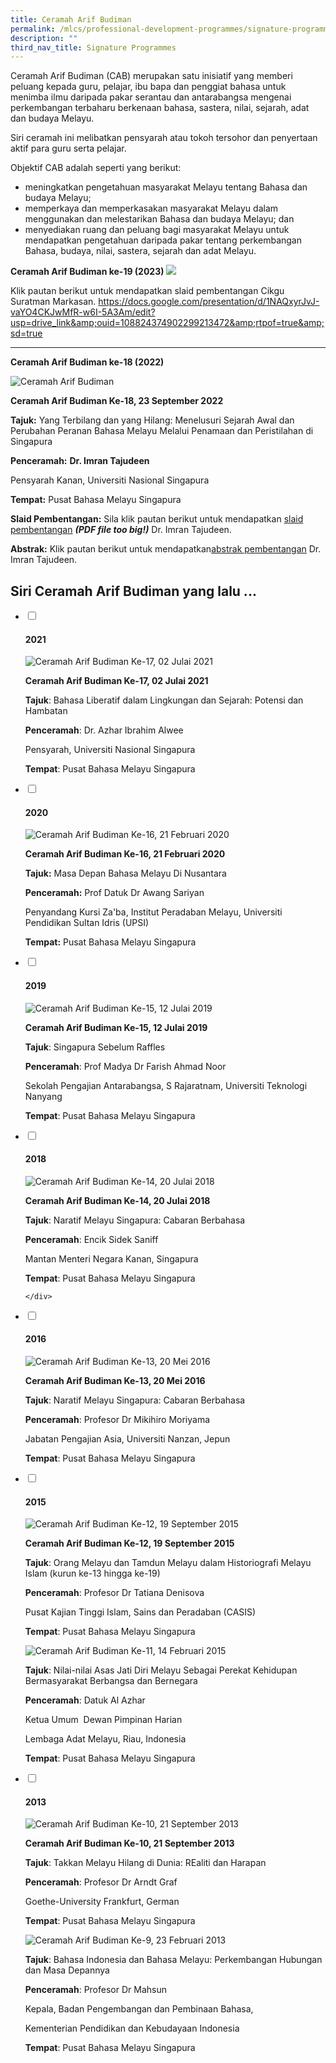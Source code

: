 ```yaml
---
title: Ceramah Arif Budiman
permalink: /mlcs/professional-development-programmes/signature-programme-program-teras/ceramah-arif-budiman/
description: ""
third_nav_title: Signature Programmes
---
```

Ceramah Arif Budiman (CAB) merupakan satu inisiatif yang memberi peluang kepada guru, pelajar, ibu bapa dan penggiat bahasa untuk menimba ilmu daripada pakar serantau dan antarabangsa mengenai perkembangan terbaharu berkenaan bahasa, sastera, nilai, sejarah, adat dan budaya Melayu.

Siri ceramah ini melibatkan pensyarah atau tokoh tersohor dan penyertaan aktif para guru serta pelajar.

Objektif CAB adalah seperti yang berikut:

*   meningkatkan pengetahuan masyarakat Melayu tentang Bahasa dan budaya Melayu;
*   memperkaya dan memperkasakan masyarakat Melayu dalam menggunakan dan melestarikan Bahasa dan budaya Melayu; dan
*   menyediakan ruang dan peluang bagi masyarakat Melayu untuk mendapatkan pengetahuan daripada pakar tentang perkembangan Bahasa, budaya, nilai, sastera, sejarah dan adat Melayu.

**Ceramah Arif Budiman ke-19 (2023)**
![](/images/cab%2019%20suratman%20markasan.jpeg)

Klik pautan berikut untuk mendapatkan slaid pembentangan Cikgu Suratman Markasan.
https://docs.google.com/presentation/d/1NAQxyrJvJ-vaYO4CKJwMfR-w6I-5A3Am/edit?usp=drive_link&amp;ouid=108824374902299213472&amp;rtpof=true&amp;sd=true

*****************************************************
**Ceramah Arif Budiman ke-18 (2022)**

![Ceramah Arif Budiman](/images/img_5610%202.jpeg)

**Ceramah Arif Budiman Ke-18, 23 September 2022**

**Tajuk:**&nbsp;Yang Terbilang dan yang Hilang: Menelusuri Sejarah Awal dan Perubahan Peranan Bahasa Melayu Melalui Penamaan dan Peristilahan di Singapura

**Penceramah:**&nbsp;**Dr. Imran Tajudeen**

Pensyarah Kanan, Universiti Nasional Singapura

**Tempat:**&nbsp;Pusat Bahasa Melayu Singapura

**Slaid Pembentangan:**&nbsp;Sila klik pautan berikut untuk mendapatkan&nbsp;[slaid pembentangan](https://academyofsingaporeteachers-moe-edu-sg-admin.cwp.sg/docs/librariesprovider6/cab-2022/cab-18-imran-2022-yg-terbilang-yg-hilang-slaid.pdf) ***(PDF file too big!)***&nbsp;Dr. Imran Tajudeen.

**Abstrak:**&nbsp;Klik pautan berikut untuk mendapatkan[abstrak pembentangan](/files/cab18-yg-terbilang-yg-hilang--abstr-ganti--imran-2022-local.pdf)&nbsp;Dr. Imran Tajudeen.

Siri Ceramah Arif Budiman yang lalu ...
---------------------------------------

<ul class="jekyllcodex_accordion">
  <li>
    <input type="checkbox" id="accordion14">
    <label for="accordion14"><h4>2021</h4></label>
    <div>
      <p><img src="/images/img_1759%202.jpeg" alt="Ceramah Arif Budiman Ke-17, 02 Julai 2021"></p>
<p><strong>Ceramah Arif Budiman Ke-17, 02 Julai 2021</strong>  </p>
<p><strong>Tajuk</strong>: Bahasa Liberatif dalam Lingkungan dan Sejarah: Potensi dan Hambatan  </p>
<p><strong>Penceramah</strong>: Dr. Azhar Ibrahim Alwee  </p>
<p>Pensyarah, Universiti Nasional Singapura  </p>
<p><strong>Tempat</strong>: Pusat Bahasa Melayu Singapura</p>
    </div>
  </li>
  <li>
    <input type="checkbox" id="accordion15">
    <label for="accordion15"><h4>2020</h4></label>
    <div>
      <p><img src="/images/20200221-img_2086.jpeg" alt="Ceramah Arif Budiman Ke-16, 21 Februari 2020"></p>
<p><strong>Ceramah Arif Budiman Ke-16, 21 Februari 2020</strong></p>
<p><strong>Tajuk:</strong>&nbsp;Masa Depan Bahasa Melayu Di Nusantara</p>
<p><strong>Penceramah:</strong>&nbsp;Prof Datuk Dr Awang Sariyan</p>
<p>Penyandang Kursi Za'ba, Institut Peradaban Melayu, Universiti Pendidikan Sultan Idris (UPSI)</p>
<p><strong>Tempat:</strong>&nbsp;Pusat Bahasa Melayu Singapura</p>
    </div>
  </li>
	<li>
    <input type="checkbox" id="accordion16">
    <label for="accordion16"><h4>2019</h4></label>
    <div>
      <p><img src="/images/img_6995.jpeg" alt="Ceramah Arif Budiman Ke-15, 12 Julai 2019"></p>
<p><strong>Ceramah Arif Budiman Ke-15, 12 Julai 2019</strong></p>
<p><strong>Tajuk</strong>: Singapura Sebelum Raffles</p>
<p><strong>Penceramah</strong>: Prof Madya Dr Farish Ahmad Noor</p>
<p>Sekolah Pengajian Antarabangsa, S Rajaratnam, Universiti Teknologi Nanyang</p>
<p><strong>Tempat</strong>: Pusat Bahasa Melayu Singapura</p>
    </div>
  </li>
  <li>
    <input type="checkbox" id="accordion17">
    <label for="accordion17"><h4>2018</h4></label>
    <div>
     <p><img src="/images/cab_%2014.jpeg" alt="Ceramah Arif Budiman Ke-14, 20 Julai 2018"></p>
<p><strong>Ceramah Arif Budiman Ke-14, 20 Julai 2018</strong></p>
<p><strong>Tajuk</strong>: Naratif Melayu Singapura: Cabaran Berbahasa</p>
<p><strong>Penceramah</strong>: Encik Sidek Saniff</p>
<p>Mantan Menteri Negara Kanan, Singapura</p>
<p><strong>Tempat</strong>: Pusat Bahasa Melayu Singapura</p>

    </div>
  </li>
	<li>
    <input type="checkbox" id="accordion18">
    <label for="accordion18"><h4>2016</h4></label>
    <div>
      <p><img src="/images/cab_13_1.jpeg" alt="Ceramah Arif Budiman Ke-13, 20 Mei 2016"></p>
<p><strong>Ceramah Arif Budiman Ke-13, 20 Mei 2016</strong></p>
<p><strong>Tajuk</strong>: Naratif Melayu Singapura: Cabaran Berbahasa</p>
<p><strong>Penceramah</strong>: Profesor Dr Mikihiro Moriyama</p>
<p>Jabatan Pengajian Asia, Universiti Nanzan, Jepun</p>
<p><strong>Tempat</strong>: Pusat Bahasa Melayu Singapura</p>
    </div>
  </li>
  <li>
    <input type="checkbox" id="accordion19">
    <label for="accordion19"><h4>2015</h4></label>
    <div>
      <p><img src="/images/cab_12_6.jpeg" alt="Ceramah Arif Budiman Ke-12, 19 September 2015"></p>
<p><strong>Ceramah Arif Budiman Ke-12, 19 September 2015</strong></p>
<p><strong>Tajuk</strong>: Orang Melayu dan Tamdun Melayu dalam Historiografi Melayu Islam (kurun ke-13 hingga ke-19)</p>
<p><strong>Penceramah</strong>: Profesor Dr Tatiana Denisova</p>
<p>Pusat Kajian Tinggi Islam, Sains dan Peradaban (CASIS)</p>
<p><strong>Tempat</strong>: Pusat Bahasa Melayu Singapura</p>
<p><img src="/images/cab_11_6.jpeg" alt="Ceramah Arif Budiman Ke-11, 14 Februari 2015"></p>
<p><strong>Tajuk</strong>: Nilai-nilai Asas Jati Diri Melayu Sebagai Perekat Kehidupan Bermasyarakat Berbangsa dan Bernegara</p>
<p><strong>Penceramah</strong>: Datuk Al Azhar</p>
<p>Ketua Umum&nbsp; Dewan Pimpinan Harian</p>
<p>Lembaga Adat Melayu, Riau, Indonesia</p>
<p><strong>Tempat</strong>: Pusat Bahasa Melayu Singapura</p>
    </div>
  </li>
	<li>
    <input type="checkbox" id="accordion20">
    <label for="accordion20"><h4>2013</h4></label>
    <div>
      <p><img src="/images/cab_10_2.jpeg" alt="Ceramah Arif Budiman Ke-10, 21 September 2013"></p>
<p><strong>Ceramah Arif Budiman Ke-10, 21 September 2013</strong></p>
<p><strong>Tajuk</strong>: Takkan Melayu Hilang di Dunia: REaliti dan Harapan</p>
<p><strong>Penceramah</strong>: Profesor Dr Arndt Graf</p>
<p>Goethe-University Frankfurt, German</p>
<p><strong>Tempat</strong>: Pusat Bahasa Melayu Singapura</p>
<p><img src="/images/cab_9_5.jpeg" alt="Ceramah Arif Budiman Ke-9, 23 Februari 2013"></p>
<p><strong>Tajuk</strong>: Bahasa Indonesia dan Bahasa Melayu: Perkembangan Hubungan dan Masa Depannya</p>
<p><strong>Penceramah</strong>: Profesor Dr Mahsun</p>
<p>Kepala, Badan Pengembangan dan Pembinaan Bahasa,</p>
<p>Kementerian Pendidikan dan Kebudayaan Indonesia</p>
<p><strong>Tempat</strong>: Pusat Bahasa Melayu Singapura</p>
    </div>
  </li>
</ul>